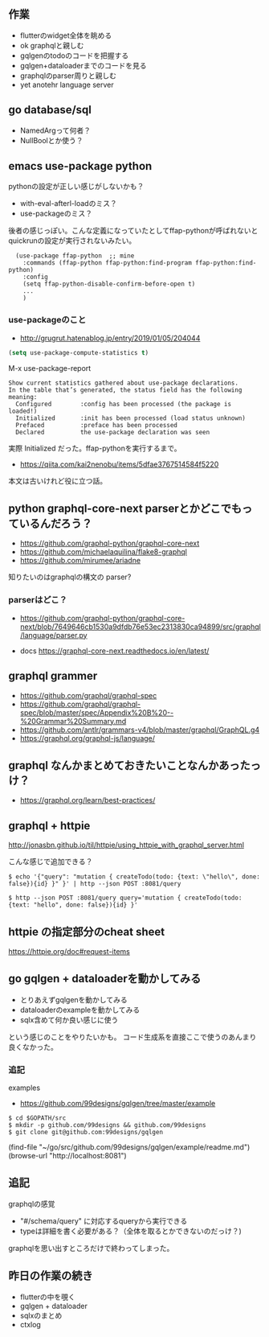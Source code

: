 ## 作業

- flutterのwidget全体を眺める
- ok graphqlと親しむ
- gqlgenのtodoのコードを把握する
- gqlgen+dataloaderまでのコードを見る
- graphqlのparser周りと親しむ
- yet anotehr language server

## go database/sql

- NamedArgって何者？
- NullBoolとか使う？

## emacs use-package python

pythonの設定が正しい感じがしないかも？

- with-eval-afterl-loadのミス？
- use-packageのミス？

後者の感じっぽい。こんな定義になっていたとしてffap-pythonが呼ばれないとquickrunの設定が実行されないみたい。

```
  (use-package ffap-python  ;; mine
    :commands (ffap-python ffap-python:find-program ffap-python:find-python)
    :config
    (setq ffap-python-disable-confirm-before-open t)
    ...
    )
```

### use-packageのこと

- http://grugrut.hatenablog.jp/entry/2019/01/05/204044

```lisp
(setq use-package-compute-statistics t)
```

M-x use-package-report

```
Show current statistics gathered about use-package declarations.
In the table that’s generated, the status field has the following
meaning:
  Configured        :config has been processed (the package is loaded!)
  Initialized       :init has been processed (load status unknown)
  Prefaced          :preface has been processed
  Declared          the use-package declaration was seen
```

実際 Initialized だった。ffap-pythonを実行するまで。

- https://qiita.com/kai2nenobu/items/5dfae3767514584f5220

本文は古いけれど役に立つ話。

## python graphql-core-next parserとかどこでもっているんだろう？

- https://github.com/graphql-python/graphql-core-next
- https://github.com/michaelaquilina/flake8-graphql
- https://github.com/mirumee/ariadne

知りたいのはgraphqlの構文の parser?

### parserはどこ？

- https://github.com/graphql-python/graphql-core-next/blob/7649646cb1530a9dfdb76e53ec2313830ca94899/src/graphql/language/parser.py

- docs https://graphql-core-next.readthedocs.io/en/latest/

## graphql grammer

- https://github.com/graphql/graphql-spec
- https://github.com/graphql/graphql-spec/blob/master/spec/Appendix%20B%20--%20Grammar%20Summary.md
- https://github.com/antlr/grammars-v4/blob/master/graphql/GraphQL.g4
- https://graphql.org/graphql-js/language/

## graphql なんかまとめておきたいことなんかあったっけ？

- https://graphql.org/learn/best-practices/

## graphql + httpie

http://jonasbn.github.io/til/httpie/using_httpie_with_graphql_server.html

こんな感じで追加できる？

```console
$ echo '{"query": "mutation { createTodo(todo: {text: \"hello\", done: false}){id} }" }' | http --json POST :8081/query

$ http --json POST :8081/query query='mutation { createTodo(todo: {text: "hello", done: false}){id} }'
```

## httpie の指定部分のcheat sheet

https://httpie.org/doc#request-items

## go gqlgen + dataloaderを動かしてみる

- とりあえずgqlgenを動かしてみる
- dataloaderのexampleを動かしてみる
- sqlx含めて何か良い感じに使う

という感じのことをやりたいかも。
コード生成系を直接ここで使うのあんまり良くなかった。

### 追記

examples

- https://github.com/99designs/gqlgen/tree/master/example

```console
$ cd $GOPATH/src
$ mkdir -p github.com/99designs && github.com/99designs
$ git clone git@github.com:99designs/gqlgen
```

(find-file "~/go/src/github.com/99designs/gqlgen/example/readme.md")
(browse-url "http://localhost:8081")

## 追記

graphqlの感覚

- "#/schema/query" に対応するqueryから実行できる
- typeは詳細を書く必要がある？（全体を取るとかできないのだっけ？)

graphqlを思い出すところだけで終わってしまった。

## 昨日の作業の続き

- flutterの中を覗く
- gqlgen + dataloader
- sqlxのまとめ
- ctxlog
